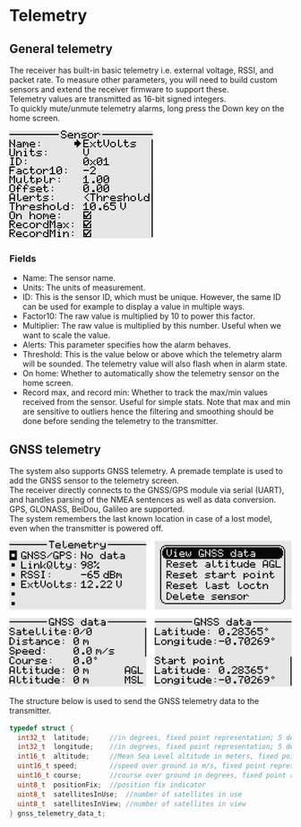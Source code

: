 # Telemetry

## General telemetry
The receiver has built-in basic telemetry i.e. external voltage, RSSI, and packet rate. To measure other parameters, you will need to build custom sensors and extend the receiver firmware to support these.  
Telemetry values are transmitted as 16-bit signed integers.  
To quickly mute/unmute telemetry alarms, long press the Down key on the home screen.

<p align="left">
<img src="images/screenshots/telemetry_sensor_edit.png"/>
</p>

### Fields
- Name: The sensor name.
- Units: The units of measurement.
- ID: This is the sensor ID, which must be unique. However, the same ID can be used for example to display a value in multiple ways.
- Factor10: The raw value is multiplied by 10 to power this factor.
- Multiplier: The raw value is multiplied by this number. Useful when we want to scale the value.
- Alerts: This parameter specifies how the alarm behaves.
- Threshold: This is the value below or above which the telemetry alarm will be sounded. The telemetry value will also flash when in alarm state.
- On home: Whether to automatically show the telemetry sensor on the home screen.
- Record max, and record min: Whether to track the max/min values received from the sensor. Useful 
for simple stats. Note that max and min are sensitive to outliers hence the filtering and smoothing
should be done before sending the telemetry to the transmitter.

## GNSS telemetry
The system also supports GNSS telemetry. A premade template is used to add the GNSS sensor to the telemetry screen.  
The receiver directly connects to the GNSS/GPS module via serial (UART), and handles parsing of the NMEA sentences 
as well as data conversion. GPS, GLONASS, BeiDou, Galileo are supported.  
The system remembers the last known location in case of a lost model, even when the transmitter is powered off.

<p align="left">
<img src="images/screenshots/telemetry_gnss.png"/>
</p>

The structure below is used to send the GNSS telemetry data to the transmitter.

```c
typedef struct {
  int32_t  latitude;     //in degrees, fixed point representation; 5 decimal places of precision 
  int32_t  longitude;    //in degrees, fixed point representation; 5 decimal places of precision
  int16_t  altitude;     //Mean Sea Level altitude in meters, fixed point representation; 0 decimal places of precision
  uint16_t speed;        //speed over ground in m/s, fixed point representation; 1 decimal places of precision
  uint16_t course;       //course over ground in degrees, fixed point representation; 1 decimal places of precision
  uint8_t  positionFix;  //position fix indicator
  uint8_t  satellitesInUse;  //number of satellites in use
  uint8_t  satellitesInView; //number of satellites in view
} gnss_telemetry_data_t;
```
